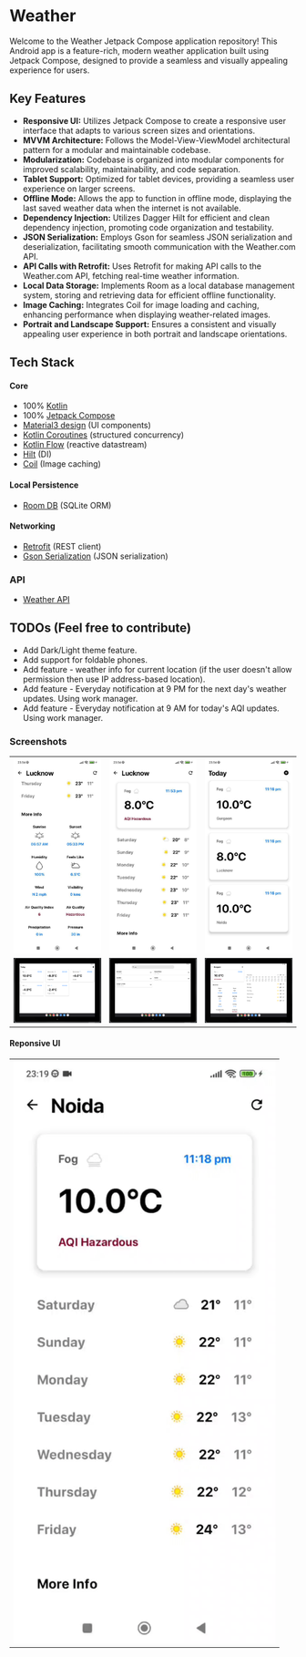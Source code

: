 # Weather

Welcome to the Weather Jetpack Compose application repository! This Android app is a feature-rich, modern weather application built using Jetpack Compose, designed to provide a seamless and visually appealing experience for users. 


## Key Features

- **Responsive UI:** Utilizes Jetpack Compose to create a responsive user interface that adapts to various screen sizes and orientations.
- **MVVM Architecture:** Follows the Model-View-ViewModel architectural pattern for a modular and maintainable codebase.
- **Modularization:** Codebase is organized into modular components for improved scalability, maintainability, and code separation.
- **Tablet Support:** Optimized for tablet devices, providing a seamless user experience on larger screens.
- **Offline Mode:** Allows the app to function in offline mode, displaying the last saved weather data when the internet is not available.
- **Dependency Injection:** Utilizes Dagger Hilt for efficient and clean dependency injection, promoting code organization and testability.
- **JSON Serialization:** Employs Gson for seamless JSON serialization and deserialization, facilitating smooth communication with the Weather.com API.
- **API Calls with Retrofit:** Uses Retrofit for making API calls to the Weather.com API, fetching real-time weather information.
- **Local Data Storage:** Implements Room as a local database management system, storing and retrieving data for efficient offline functionality.
- **Image Caching:** Integrates Coil for image loading and caching, enhancing performance when displaying weather-related images.
- **Portrait and Landscape Support:** Ensures a consistent and visually appealing user experience in both portrait and landscape orientations.


## Tech Stack

#### Core

- 100% [Kotlin](https://kotlinlang.org/)
- 100% [Jetpack Compose](https://developer.android.com/jetpack/compose)
- [Material3 design](https://m3.material.io/) (UI components)
- [Kotlin Coroutines](https://kotlinlang.org/docs/coroutines-overview.html) (structured concurrency)
- [Kotlin Flow](https://kotlinlang.org/docs/flow.html) (reactive datastream)
- [Hilt](https://dagger.dev/hilt/) (DI)
- [Coil](https://coil-kt.github.io/coil/) (Image caching)

#### Local Persistence
- [Room DB](https://developer.android.com/training/data-storage/room) (SQLite ORM)

#### Networking
- [Retrofit](https://square.github.io/retrofit/) (REST client)
- [Gson Serialization](https://github.com/google/gson) (JSON serialization)

### API
- [Weather API](https://www.weatherapi.com/)


## TODOs (Feel free to contribute)

- Add Dark/Light theme feature.
- Add support for foldable phones.
- Add feature - weather info for current location (if the user doesn't allow permission then use IP address-based location).
- Add feature - Everyday notification at 9 PM for the next day's weather updates. Using work manager.
- Add feature - Everyday notification at 9 AM for today's AQI updates. Using work manager.


### Screenshots
|          |             |                |
| :---:    |    :----:   |          :---: |
| ![1](https://raw.githubusercontent.com/vikanshu-joshi/Weather/main/screenshots/preview1.jpg) | ![2](https://raw.githubusercontent.com/vikanshu-joshi/Weather/main/screenshots/preview2.jpg) | ![3](https://raw.githubusercontent.com/vikanshu-joshi/Weather/main/screenshots/preview3.jpg)
| ![5](https://raw.githubusercontent.com/vikanshu-joshi/Weather/main/screenshots/preview5.png) | ![6](https://raw.githubusercontent.com/vikanshu-joshi/Weather/main/screenshots/preview6.png) |![7](https://raw.githubusercontent.com/vikanshu-joshi/Weather/main/screenshots/preview7.png)

#### Reponsive UI

|          |
| :---:    |
| ![1](https://raw.githubusercontent.com/vikanshu-joshi/Weather/main/screenshots/responsive_ui.gif) |
